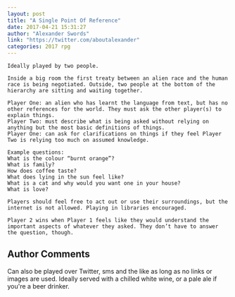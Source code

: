 ```yaml
---
layout: post
title: "A Single Point Of Reference"
date: 2017-04-21 15:31:27
author: "Alexander Swords"
link: "https://twitter.com/aboutalexander"
categories: 2017 rpg
---
```

```
Ideally played by two people. 

Inside a big room the first treaty between an alien race and the human race is being negotiated. Outside, two people at the bottom of the hierarchy are sitting and waiting together. 

Player One: an alien who has learnt the language from text, but has no other references for the world. They must ask the other player(s) to explain things. 
Player Two: must describe what is being asked without relying on anything but the most basic definitions of things. 
Player One: can ask for clarifications on things if they feel Player Two is relying too much on assumed knowledge. 

Example questions:
What is the colour “burnt orange”?
What is family?
How does coffee taste?
What does lying in the sun feel like?
What is a cat and why would you want one in your house?
What is love?

Players should feel free to act out or use their surroundings, but the internet is not allowed. Playing in libraries encouraged.

Player 2 wins when Player 1 feels like they would understand the important aspects of whatever they asked. They don’t have to answer the question, though. 
```
## Author Comments 

Can also be played over Twitter, sms and the like as long as no links or images are used. Ideally served with a chilled white wine, or a pale ale if you're a beer drinker. 
